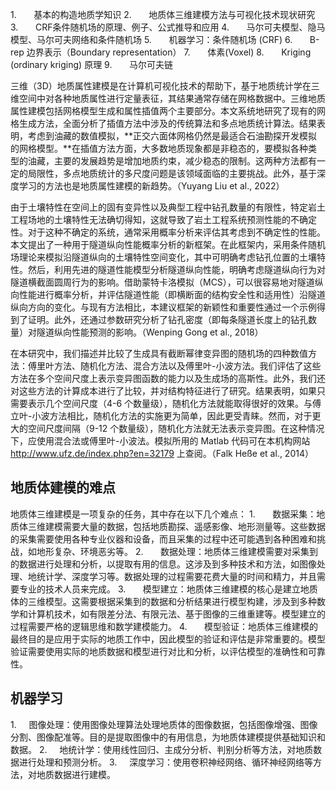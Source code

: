 1.       基本的构造地质学知识
2.       地质体三维建模方法与可视化技术现状研究
3.       CRF条件随机场的原理、例子、公式推导和应用
4.       马尔可夫模型、隐马模型、马尔可夫网络和条件随机场
5.       机器学习：条件随机场 (CRF)
6.       B-rep 边界表示（Boundary representation）
7.       体素(Voxel)
8.       Kriging (ordinary kriging) 原理
9.       马尔可夫链

三维（3D）地质属性建模是在计算机可视化技术的帮助下，基于地质统计学在三维空间中对各种地质属性进行定量表征，其结果通常存储在网格数据中。三维地质属性建模包括网格模型生成和属性插值两个主要部分。本文系统地研究了现有的网格生成方法，全面分析了插值方法中涉及的传统算法和多点地质统计算法。结果表明，考虑到油藏的数值模拟，**正交六面体网格仍然是最适合石油勘探开发模拟的网格模型。**在插值方法方面，大多数地质现象都是非稳态的，要模拟各种类型的油藏，主要的发展趋势是增加地质约束，减少稳态的限制。这两种方法都有一定的局限性，多点地质统计的多尺度问题是该领域面临的主要挑战。此外，基于深度学习的方法也是地质属性建模的新趋势。（Yuyang Liu et al., 2022）

由于土壤特性在空间上的固有变异性以及典型工程中钻孔数量的有限性，特定岩土工程场地的土壤特性无法确切得知，这就导致了岩土工程系统预测性能的不确定性。对于这种不确定的系统，通常采用概率分析来评估其考虑到不确定性的性能。本文提出了一种用于隧道纵向性能概率分析的新框架。在此框架内，采用条件随机场理论来模拟沿隧道纵向的土壤特性空间变化，其中可明确考虑钻孔位置的土壤特性。然后，利用先进的隧道性能模型分析隧道纵向性能，明确考虑隧道纵向行为对隧道横截面圆周行为的影响。借助蒙特卡洛模拟（MCS），可以很容易地对隧道纵向性能进行概率分析，并评估隧道性能（即横断面的结构安全性和适用性）沿隧道纵向方向的变化。与现有方法相比，本建议框架的新颖性和重要性通过一个示例得到了证明。此外，还通过参数研究分析了钻孔密度（即每条隧道长度上的钻孔数量）对隧道纵向性能预测的影响。（Wenping Gong et al., 2018）

在本研究中，我们描述并比较了生成具有截断幂律变异图的随机场的四种数值方法：傅里叶方法、随机化方法、混合方法以及傅里叶-小波方法。我们评估了这些方法在多个空间尺度上表示变异图函数的能力以及生成场的高斯性。此外，我们还对这些方法的计算成本进行了比较，并对结构特征进行了研究。结果表明，如果只需要表示几个空间尺度（4-6 个数量级），随机化方法就能取得很好的效果。与傅立叶-小波方法相比，随机化方法的实施更为简单，因此更受青睐。然而，对于更大的空间尺度间隔（9-12 个数量级），随机化方法就无法表示变异图。在这种情况下，应使用混合法或傅里叶-小波法。模拟所用的 Matlab 代码可在本机构网站 http://www.ufz.de/index.php?en=32179 上查阅。（Falk Heße et al., 2014）

## 地质体建模的难点
地质体三维建模是一项复杂的任务，其中存在以下几个难点：
1.       数据采集：地质体三维建模需要大量的数据，包括地质勘探、遥感影像、地形测量等。这些数据的采集需要使用各种专业仪器和设备，而且采集的过程中还可能遇到各种困难和挑战，如地形复杂、环境恶劣等。
2.       数据处理：地质体三维建模需要对采集到的数据进行处理和分析，以提取有用的信息。这涉及到多种技术和方法，如图像处理、地统计学、深度学习等。数据处理的过程需要花费大量的时间和精力，并且需要专业的技术人员来完成。
3.       模型建立：地质体三维建模的核心是建立地质体的三维模型。这需要根据采集到的数据和分析结果进行模型构建，涉及到多种数学和计算机技术，如有限差分法、有限元法、基于图像的三维重建等。模型建立的过程需要严格的逻辑思维和数学建模能力。
4.       模型验证：地质体三维建模的最终目的是应用于实际的地质工作中，因此模型的验证和评估是非常重要的。模型验证需要使用实际的地质数据和模型进行对比和分析，以评估模型的准确性和可靠性。
## 机器学习
1.     图像处理：使用图像处理算法处理地质体的图像数据，包括图像增强、图像分割、图像配准等。目的是提取图像中的有用信息，为地质体建模提供基础知识和数据。
2.     地统计学：使用线性回归、主成分分析、判别分析等方法，对地质数据进行处理和预测分析。
3.     深度学习：使用卷积神经网络、循环神经网络等方法，对地质数据进行建模。